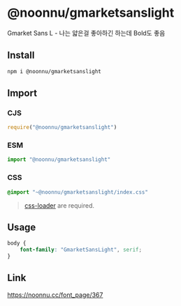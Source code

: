 # @noonnu/gmarketsanslight
Gmarket Sans L - 나는 얇은걸 좋아하긴 하는데 Bold도 좋음

## Install
```sh
npm i @noonnu/gmarketsanslight
```
## Import
### CJS
```js
require("@noonnu/gmarketsanslight")
```
### ESM
```js
import "@noonnu/gmarketsanslight"
```
### CSS 
```css
@import "~@noonnu/gmarketsanslight/index.css"
```
> [css-loader](https://github.com/webpack-contrib/css-loader) are required.

## Usage
```css
body {
    font-family: "GmarketSansLight", serif;
}
```

## Link
https://noonnu.cc/font_page/367
